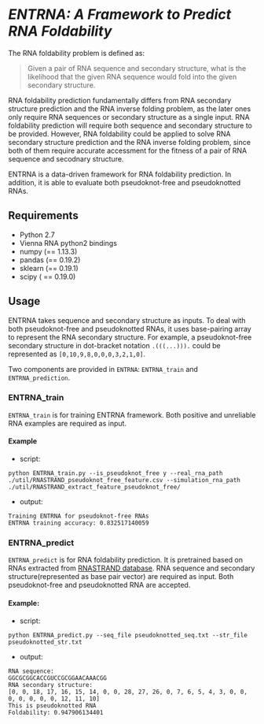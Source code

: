 *ENTRNA: A Framework to Predict RNA Foldability*
=========================================================================

The RNA foldability problem is defined as: 
> Given a pair of RNA sequence and secondary structure, what is the likelihood that the given RNA sequence would fold into the given secondary structure. 

RNA foldability prediction fundamentally differs from RNA secondary structure prediction and the RNA inverse folding problem, as the later ones only require RNA sequences or secondary structure as a single input. RNA foldability prediction will require both sequence and secondary structure to be provided. However, RNA foldability could be applied to solve RNA secondary structure prediction and the RNA inverse folding problem, since both of them require accurate accessment for the fitness of a pair of RNA sequence and secodnary structure.

ENTRNA is a data-driven framework for RNA foldability prediction. In addition, it is able to evaluate both pseudoknot-free and pseudoknotted RNAs.

## Requirements

* Python 2.7
* Vienna RNA python2 bindings 
* numpy (== 1.13.3)
* pandas (== 0.19.2)
* sklearn (== 0.19.1)
* scipy ( == 0.19.0)

## Usage

ENTRNA takes sequence and secondary structure as inputs. 
To deal with both pseudoknot-free and pseudoknotted RNAs, it uses base-pairing array to represent the RNA secondary structure. 
For example, a pseudoknot-free secondary structure in dot-bracket notation `.(((...))).` could be represented as `[0,10,9,8,0,0,0,3,2,1,0]`.

Two components are provided in `ENTRNA`: `ENTRNA_train` and `ENTRNA_prediction`.

### ENTRNA_train

`ENTRNA_train` is for training ENTRNA framework. Both positive and unreliable RNA examples are required as input.

#### Example
- script:
```shell
python ENTRNA_train.py --is_pseudoknot_free y --real_rna_path ./util/RNASTRAND_pseudoknot_free_feature.csv --simulation_rna_path ./util/RNASTRAND_extract_feature_pseudoknot_free/
```

- output:
```
Training ENTRNA for pseudoknot-free RNAs
ENTRNA training accuracy: 0.832517140059
```



### ENTRNA_predict
`ENTRNA_predict` is for RNA foldability prediction. It is pretrained based on RNAs extracted from [RNASTRAND database](http://www.rnasoft.ca/strand/). RNA sequence and secondary structure(represented as base pair vector) are required as input. Both pseudoknot-free and pseudoknotted RNA are accepted.

#### Example:
- script:
```shell
python ENTRNA_predict.py --seq_file pseudoknotted_seq.txt --str_file pseudoknotted_str.txt 
```

- output:
```
RNA sequence:
GGCGCGGCACCGUCCGCGGAACAAACGG
RNA secondary structure:
[0, 0, 18, 17, 16, 15, 14, 0, 0, 28, 27, 26, 0, 7, 6, 5, 4, 3, 0, 0, 0, 0, 0, 0, 0, 12, 11, 10]
This is pseudoknotted RNA
Foldability: 0.947906134401
```


